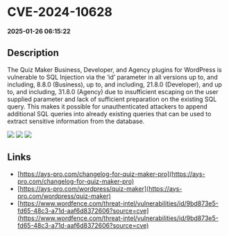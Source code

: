 # CVE-2024-10628

**2025-01-26 06:15:22**

## Description
The Quiz Maker Business, Developer, and Agency plugins for WordPress is vulnerable to SQL Injection via the ‘id’ parameter in all versions up to, and including, 8.8.0 (Business), up to, and including, 21.8.0 (Developer), and up to, and including, 31.8.0 (Agency) due to insufficient escaping on the user supplied parameter and lack of sufficient preparation on the existing SQL query.  This makes it possible for unauthenticated attackers to append additional SQL queries into already existing queries that can be used to extract sensitive information from the database.

![](https://img.shields.io/static/v1?label=Score&message=7.5&color=red)
![](https://img.shields.io/static/v1?label=Severity&message=HIGH&color=red)
![](https://img.shields.io/static/v1?label=CWE&message=SQL&color=green)

## Links
- [https://ays-pro.com/changelog-for-quiz-maker-pro](https://ays-pro.com/changelog-for-quiz-maker-pro)
- [https://ays-pro.com/wordpress/quiz-maker](https://ays-pro.com/wordpress/quiz-maker)
- [https://www.wordfence.com/threat-intel/vulnerabilities/id/9bd873e5-fd65-48c3-a71d-aaf6d8372606?source=cve](https://www.wordfence.com/threat-intel/vulnerabilities/id/9bd873e5-fd65-48c3-a71d-aaf6d8372606?source=cve)
